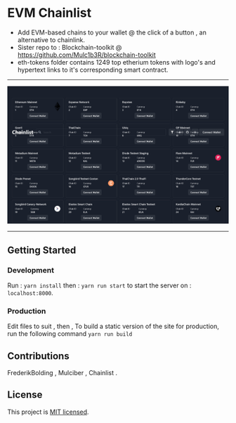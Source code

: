 # EVM Chainlist
* Add EVM-based chains to your wallet @ the click of a button , an alternative to chainlink.
* Sister repo to : Blockchain-toolkit @ https://github.com/Mulc1b3R/blockchain-toolkit
* eth-tokens folder contains 1249 top etherium tokens with logo's and hypertext links to it's corresponding smart contract.
*************************************************************************************************************
![Alt Text](evm-chains.png)
*************************************************************************************************************

## Getting Started

### Development

Run : ```yarn install```
then : ```yarn run start```
to start the server on : `localhost:8000`.

### Production
Edit files to suit , then , 
To build a static version of the site for production, run the following command
```yarn run build```

## Contributions
FrederikBolding , Mulciber , Chainlist .

## License
This project is [MIT licensed](./LICENSE).
